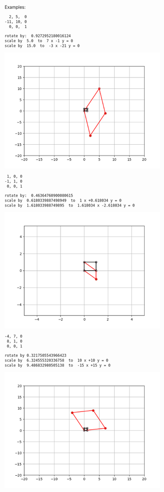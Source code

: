 Examples:


```
  2, 5,  0
-11, 10, 0
  0, 0,  1
```

```
rotate by:  0.9272952180016124
scale by  5.0  to  7 x -1 y = 0
scale by  15.0  to  -3 x -21 y = 0
```

![](img/1.png)

```
 1, 0, 0
-1, 1, 0
 0, 0, 1
```

```	  
rotate by:  0.46364760900080615
scale by  0.6180339887498949  to  1 x +0.618034 y = 0
scale by  1.618033988749895  to  1.618034 x -2.618034 y = 0
```

![](img/2.png)

```
-4, 7, 0
 8, 1, 0
 0, 0, 1
```
 
```
rotate by 0.3217505543966423
scale by  6.324555320336758  to  10 x +10 y = 0
scale by  9.486832980505138  to  -15 x +15 y = 0
```

![](img/3.png)
